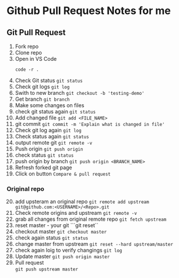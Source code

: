 # Github Pull Request Notes for me


## Git Pull Request

1. Fork repo
2. Clone repo
3. Open in VS Code
	```
	code -r .
	```
4. Check Git status
	```git status```
5. Check git logs
	```git log```
6. Swith to new branch
	```git checkout -b 'testing-demo'```
7. Get branch
	```git branch```
8. Make some changes on files
9. check git status again
	```git status```
10. Add changed file
	```git add <FILE_NAME>```
11. git commit
	```git commit -m 'Explain what is changed in file'```
12. Check git log again
	```git log```
13. Check status again
	```git status```
14. output remote git
	```git remote -v```
15. Push origin
	```git push origin```
16. check status
	```git status```
17. push origin by branch
	```git push origin <BRANCH_NAME>```
18. Refresh forked git page
19. Click on button `Compare & pull request`

### Original repo
20. add upsteram an original repo
	```git remote add upstream git@github.com:<USERNAME>/<Repo>.git```
21. Check remote origins and upstream
	```git remote -v```
22. grab all changes from original remote repo
	```git fetch upstream```
23. reset master - your git
	```git reset``
24. checkout master
	```git checkout master```
25. check again status
	```git status```
26. change master from upstream
	```git reset --hard upstream/master```
27. check again loig to verify changings
	```git log```
28. Update master
	```git push origin master```
29. Pull request		
	```git push upstream master```								 								 			
